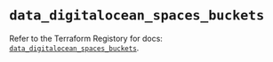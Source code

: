 # `data_digitalocean_spaces_buckets`

Refer to the Terraform Registory for docs: [`data_digitalocean_spaces_buckets`](https://registry.terraform.io/providers/digitalocean/digitalocean/2.28.1/docs/data-sources/spaces_buckets).
